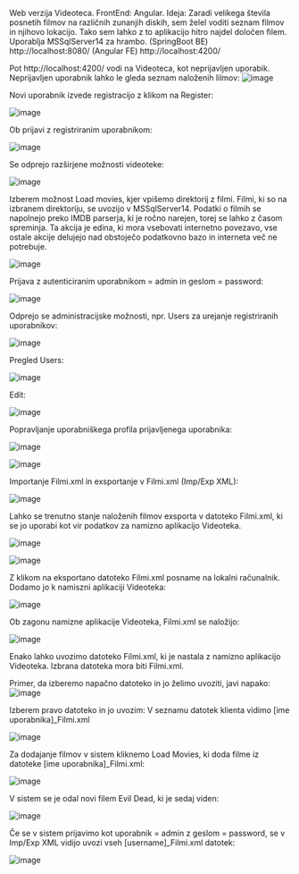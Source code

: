 Web verzija Videoteca. FrontEnd: Angular.
Ideja: Zaradi velikega števila posnetih filmov na različnih zunanjih diskih, sem želel voditi seznam filmov in njihovo lokacijo. Tako sem lahko z to aplikacijo hitro najdel določen filem.
Uporablja MSSqlServer14 za hrambo.
(SpringBoot BE) http://localhost:8080/
(Angular FE) http://localhost:4200/

Pot http://localhost:4200/ vodi na Videoteca, kot neprijavljen uporabik.
Neprijavljen uporabnik lahko le gleda seznam naloženih lilmov:
![image](https://github.com/damko81/AngularVideotekaFE/assets/162964541/cb01d540-96d0-4615-a3ad-5ee5cdd7f203)

Novi uporabnik izvede registracijo z klikom na Register:

![image](https://github.com/damko81/AngularVideotekaFE/assets/162964541/737d9b0e-995b-4d31-aff7-3eabc9fc95e1)

Ob prijavi z registriranim uporabnikom:

![image](https://github.com/damko81/SprVideotekaBE/assets/162964541/29015b0e-21cd-482f-82e1-0d8f3b79ba68)

Se odprejo razširjene možnosti videoteke:

![image](https://github.com/damko81/AngularVideotekaFE/assets/162964541/0b2f8bb3-b708-45f9-947b-e46d4be29745)

Izberem možnost Load movies, kjer vpišemo direktorij z filmi.
Filmi, ki so na izbranem direktoriju, se uvozijo v MSSqlServer14. Podatki o filmih se napolnejo preko IMDB parserja, ki je ročno narejen, torej se lahko z časom spreminja. Ta akcija je edina, ki mora vsebovati internetno povezavo, vse ostale akcije delujejo nad obstoječo podatkovno bazo in interneta več ne potrebuje.

![image](https://github.com/damko81/SprVideotekaBE/assets/162964541/09e718f4-1ce0-46f7-b96c-7fea530c40a7)

Prijava z autenticiranim uporabnikom = admin in geslom = password:

![image](https://github.com/damko81/AngularVideotekaFE/assets/162964541/73196116-37c9-4296-b523-288930423fd7)

Odprejo se administracijske možnosti, npr. Users za urejanje registriranih uporabnikov:

![image](https://github.com/damko81/AngularVideotekaFE/assets/162964541/65b00b5e-c528-4ae9-a044-d3b3837e82c6)

Pregled Users:

![image](https://github.com/damko81/AngularVideotekaFE/assets/162964541/1d7a495f-9a89-42a9-a156-8f962313ef90)

Edit:

![image](https://github.com/damko81/AngularVideotekaFE/assets/162964541/bc240fcc-74fb-450c-8104-5d8edddf6a13)

Popravljanje uporabniškega profila prijavljenega uporabnika:

![image](https://github.com/damko81/SprVideotekaBE/assets/162964541/53350985-757e-4748-b4cc-5f74aea2bdc5)

![image](https://github.com/damko81/SprVideotekaBE/assets/162964541/58759df1-9df9-4c89-a8ad-943582b11c5a)

Importanje Filmi.xml in exsportanje v Filmi.xml (Imp/Exp XML):

![image](https://github.com/damko81/AngularVideotekaFE/assets/162964541/b2d2fca6-aa9f-4700-920e-572ff603dfb3)

Lahko se trenutno stanje naloženih filmov exsporta v datoteko Filmi.xml, ki se jo uporabi kot vir podatkov za namizno aplikacijo Videoteka.

![image](https://github.com/damko81/AngularVideotekaFE/assets/162964541/2b54a223-fa64-4aa0-8225-9b6706d79099)

![image](https://github.com/damko81/AngularVideotekaFE/assets/162964541/b44298c8-9c21-4d47-aacf-0663f2db45ef)

Z klikom na eksportano datoteko Filmi.xml posname na lokalni računalnik. Dodamo jo k namiszni aplikaciji Videoteka:

![image](https://github.com/damko81/AngularVideotekaFE/assets/162964541/0125245b-522c-42b0-8cb7-e8231286c56f)

Ob zagonu namizne aplikacije Videoteka, Filmi.xml se naložijo:

![image](https://github.com/damko81/AngularVideotekaFE/assets/162964541/8f2b17c6-fbb1-4c96-97ae-cac9e8c25a74)

Enako lahko uvozimo datoteko Filmi.xml, ki je nastala z namizno aplikacijo Videoteka.
Izbrana datoteka mora biti Filmi.xml.

Primer, da izberemo napačno datoteko in jo želimo uvoziti, javi napako:
![image](https://github.com/damko81/AngularVideotekaFE/assets/162964541/0454593b-389b-4c0c-b892-af28d2c93a85)

Izberem pravo datoteko in jo uvozim:
V seznamu datotek klienta vidimo [ime uporabnika]_Filmi.xml

![image](https://github.com/damko81/AngularVideotekaFE/assets/162964541/b952c23d-8756-4619-a3d9-6bea9d4964ad)

Za dodajanje filmov v sistem kliknemo Load Movies, ki doda filme iz datoteke [ime uporabnika]_Filmi.xml:

![image](https://github.com/damko81/AngularVideotekaFE/assets/162964541/645c7e9a-e3cd-4ebf-a0da-71ed85978640)

V sistem se je odal novi filem Evil Dead, ki je sedaj viden:

![image](https://github.com/damko81/AngularVideotekaFE/assets/162964541/8d089cfa-5497-4f68-b317-6696e3a3970f)

Če se v sistem prijavimo kot uporabnik = admin z geslom = password, se v Imp/Exp XML vidijo uvozi vseh [username]_Filmi.xml datotek:

![image](https://github.com/damko81/AngularVideotekaFE/assets/162964541/ca0968d0-6cda-4cb8-b114-d7fb3ac1aa1a)



